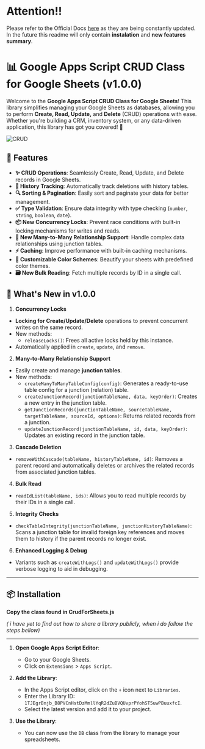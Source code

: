 # Attention!!

Please refer to the Official Docs [here](https://docs.page/DanielZamb/crud-for-sheets) as they are being constantly updated. In the future this readme will only contain **instalation** and **new features summary**.

# 📊 Google Apps Script CRUD Class for Google Sheets (v1.0.0)

Welcome to the **Google Apps Script CRUD Class for Google Sheets**! This library simplifies managing your Google Sheets as databases, allowing you to perform **Create, Read, Update,** and **Delete** (CRUD) operations with ease. Whether you're building a CRM, inventory system, or any data-driven application, this library has got you covered! 🚀

![CRUD](https://img.icons8.com/color/96/000000/database.png)

## 🌟 Features

- **✨ CRUD Operations**: Seamlessly Create, Read, Update, and Delete records in Google Sheets.
- **📜 History Tracking**: Automatically track deletions with history tables.
- **🔍 Sorting & Pagination**: Easily sort and paginate your data for better management.
- **✅ Type Validation**: Ensure data integrity with type checking (`number`, `string`, `boolean`, `date`).
- **📦 **New** Concurrency Locks**: Prevent race conditions with built-in locking mechanisms for writes and reads.
- **🔗 **New** Many-to-Many Relationship Support**: Handle complex data relationships using junction tables.
- **⚡️ Caching**: Improve performance with built-in caching mechanisms.
- **🎨 Customizable Color Schemes**: Beautify your sheets with predefined color themes.
- **🗃 **New** Bulk Reading**: Fetch multiple records by ID in a single call.

## 🎉 What's New in v1.0.0

1. **Concurrency Locks**

- **Locking for Create/Update/Delete** operations to prevent concurrent writes on the same record.
- New methods:
  - `releaseLocks()`: Frees all active locks held by this instance.
- Automatically applied in `create`, `update`, and `remove`.

2. **Many-to-Many Relationship Support**

- Easily create and manage **junction tables**.
- New methods:
  - `createManyToManyTableConfig(config)`: Generates a ready-to-use table config for a junction (relation) table.
  - `createJunctionRecord(junctionTableName, data, keyOrder)`: Creates a new entry in the junction table.
  - `getJunctionRecords(junctionTableName, sourceTableName, targetTableName, sourceId, options)`: Returns related records from a junction.
  - `updateJunctionRecord(junctionTableName, id, data, keyOrder)`: Updates an existing record in the junction table.

3. **Cascade Deletion**

- `removeWithCascade(tableName, historyTableName, id)`: Removes a parent record and automatically deletes or archives the related records from associated junction tables.

4. **Bulk Read**

- `readIdList(tableName, ids)`: Allows you to read multiple records by their IDs in a single call.

5. **Integrity Checks**

- `checkTableIntegrity(junctionTableName, junctionHistoryTableName)`: Scans a junction table for invalid foreign key references and moves them to history if the parent records no longer exist.

6. **Enhanced Logging & Debug**

- Variants such as `createWithLogs()` and `updateWithLogs()` provide verbose logging to aid in debugging.

---

## 📦 Installation

**Copy the class found in CrudForSheets.js**

_( i have yet to find out how to share a library publicly, when i do follow the steps bellow)_

---

1. **Open Google Apps Script Editor**:

   - Go to your Google Sheets.
   - Click on `Extensions` > `Apps Script`.

2. **Add the Library**:

   - In the Apps Script editor, click on the `+` icon next to `Libraries`.
   - Enter the Library ID: `1TJEgrBnjb_B8PVCnHstDzMmllYqR2dZuBVQUvprPYohST5uwPBuuxfcI`.
   - Select the latest version and add it to your project.

3. **Use the Library**:
   - You can now use the `DB` class from the library to manage your spreadsheets.
